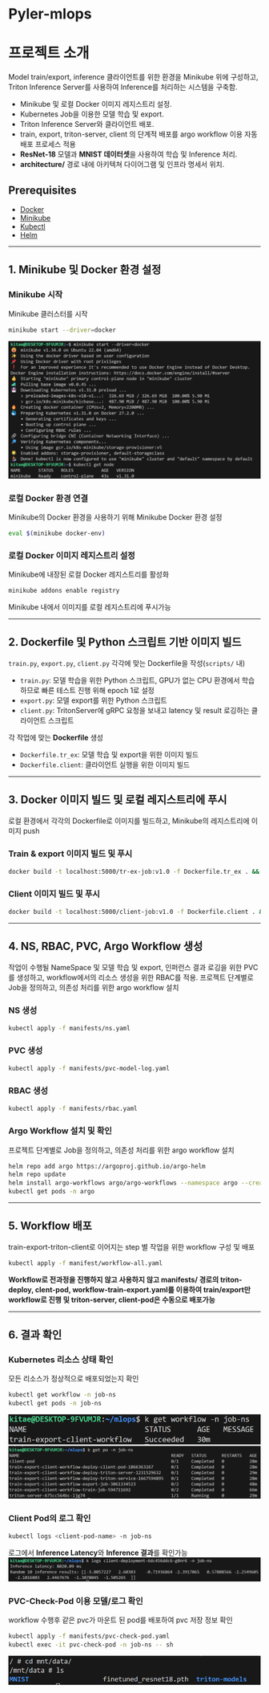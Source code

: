 # Pyler-mlops

# 프로젝트 소개

Model train/export, inference 클라이언트를 위한 환경을 Minikube 위에 구성하고, Triton Inference Server를 사용하여 Inference를 처리하는 시스템을 구축함. 

- Minikube 및 로컬 Docker 이미지 레지스트리 설정.
- Kubernetes Job을 이용한 모델 학습 및 export.
- Triton Inference Server와 클라이언트 배포.
- train, export, triton-server, client 의 단계적 배포를 argo workflow 이용 자동 배포 프로세스 적용
- **ResNet-18** 모델과 **MNIST 데이터셋**을 사용하여 학습 및 Inference 처리.
- **architecture/** 경로 내에 아키텍쳐 다이어그램 및 인프라 명세서 위치.

## Prerequisites

- [Docker](https://docs.docker.com/get-docker/)
- [Minikube](https://minikube.sigs.k8s.io/docs/start/)
- [Kubectl](https://kubernetes.io/docs/tasks/tools/install-kubectl/)
- [Helm](https://helm.sh/docs/intro/install/)
---

## 1. **Minikube 및 Docker 환경 설정**

### Minikube 시작

Minikube 클러스터를 시작
```bash
minikube start --driver=docker
```
![minikube 설치 확인](./images/minikube.png)
### 로컬 Docker 환경 연결

Minikube의 Docker 환경을 사용하기 위해 Minikube Docker 환경 설정
```bash
eval $(minikube docker-env)
```

### 로컬 Docker 이미지 레지스트리 설정

Minikube에 내장된 로컬 Docker 레지스트리를 활성화
```bash
minikube addons enable registry
```

Minikube 내에서 이미지를 로컬 레지스트리에 푸시가능

---

## 2. **Dockerfile 및 Python 스크립트 기반 이미지 빌드**

`train.py`, `export.py`, `client.py` 각각에 맞는 Dockerfile을 작성(`scripts/` 내)

- `train.py`: 모델 학습을 위한 Python 스크립트, GPU가 없는 CPU 환경에서 학습하므로 빠른 테스트 진행 위해 epoch 1로 설정
- `export.py`: 모델 export를 위한 Python 스크립트 
- `client.py`: TritonServer에 gRPC 요청을 보내고 latency 및 result 로깅하는 클라이언트 스크립트 

각 작업에 맞는 **Dockerfile** 생성

- `Dockerfile.tr_ex`: 모델 학습 및 export을 위한 이미지 빌드
- `Dockerfile.client`: 클라이언트 실행을 위한 이미지 빌드

---

## 3. **Docker 이미지 빌드 및 로컬 레지스트리에 푸시**

로컬 환경에서 각각의 Dockerfile로 이미지를 빌드하고, Minikube의 레지스트리에 이미지 push

### Train & export 이미지 빌드 및 푸시

```bash
docker build -t localhost:5000/tr-ex-job:v1.0 -f Dockerfile.tr_ex . && docker push localhost:5000/tr-ex-job:v1.0
```

### Client 이미지 빌드 및 푸시

```bash
docker build -t localhost:5000/client-job:v1.0 -f Dockerfile.client . && docker push localhost:5000/client-job:v1.0
```
---

## 4. **NS, RBAC, PVC, Argo Workflow 생성**

작업이 수행될 NameSpace 및 모델 학습 및 export, 인퍼런스 결과 로깅을 위한 PVC를 생성하고, workflow에서의 리소스 생성을 위한 RBAC를 적용. 프로젝트 단계별로 Job을 정의하고, 의존성 처리를 위한 argo workflow 설치

### NS 생성

```bash
kubectl apply -f manifests/ns.yaml
```
### PVC 생성

```bash
kubectl apply -f manifests/pvc-model-log.yaml
```
### RBAC 생성

```bash
kubectl apply -f manifests/rbac.yaml
```

### Argo Workflow 설치 및 확인

프로젝트 단계별로 Job을 정의하고, 의존성 처리를 위한 argo workflow 설치

```bash
helm repo add argo https://argoproj.github.io/argo-helm
helm repo update
helm install argo-workflows argo/argo-workflows --namespace argo --create-namespace
kubectl get pods -n argo
```
---

## 5. **Workflow 배포**

train-export-triton-client로 이어지는 step 별 작업을 위한 workflow 구성 및 배포

```bash
kubectl apply -f manifest/workflow-all.yaml
```

**Workflow로 전과정을 진행하지 않고 사용하지 않고 manifests/ 경로의 triton-deploy, clent-pod, workflow-train-export.yaml를 이용하여 train/export만 workflow로 진행 및 triton-server, client-pod은 수동으로 배포가능**

---

## 6. **결과 확인**

### Kubernetes 리소스 상태 확인

모든 리소스가 정상적으로 배포되었는지 확인

```bash
kubectl get workflow -n job-ns
kubectl get pods -n job-ns 
```
![Workflow 확인](./images/workflow_status.png)
![Pod 확인](./images/pod_job_ns.png)

### Client Pod의 로그 확인

```bash
kubectl logs <client-pod-name> -n job-ns
```
로그에서 **Inference Latency**와 **Inference 결과**를 확인가능
![로그 확인](./images/client_pod_log.png)

### PVC-Check-Pod 이용 모델/로그 확인

workflow 수행후 같은 pvc가 마운트 된 pod를 배포하여 pvc 저장 정보 확인
```bash
kubectl apply -f manifests/pvc-check-pod.yaml
kubectl exec -it pvc-check-pod -n job-ns -- sh
```
![PVC 확인](./images/pvc_check.png)